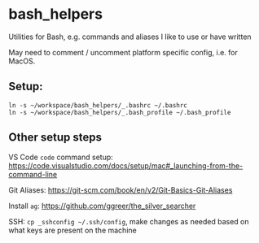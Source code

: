 # bash_helpers

Utilities for Bash, e.g. commands and aliases I like to use or have written

May need to comment / uncomment platform specific config, i.e. for MacOS.


## Setup:

```
ln -s ~/workspace/bash_helpers/_.bashrc ~/.bashrc
ln -s ~/workspace/bash_helpers/_.bash_profile ~/.bash_profile
```

## Other setup steps

VS Code `code` command setup:
https://code.visualstudio.com/docs/setup/mac#_launching-from-the-command-line

Git Aliases:
https://git-scm.com/book/en/v2/Git-Basics-Git-Aliases

Install `ag`:
https://github.com/ggreer/the_silver_searcher

SSH:
`cp _sshconfig ~/.ssh/config`, make changes as needed based on what keys are present on the machine
